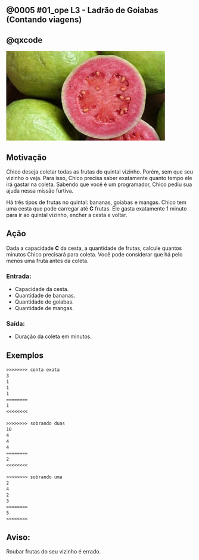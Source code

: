 ## @0005 #01_ope L3 - Ladrão de Goiabas (Contando viagens)
## @qxcode

![](capa.jpg)

## Motivação

Chico deseja coletar todas as frutas do quintal vizinho. Porém, sem que seu vizinho o veja.
Para isso, Chico precisa saber exatamente quanto tempo ele irá gastar na coleta.
Sabendo que você é um programador, Chico pediu sua ajuda nessa missão furtiva.

Há três tipos de frutas no quintal: bananas, goiabas e mangas.
Chico tem uma cesta que pode carregar até **C** frutas.
Ele gasta exatamente 1 minuto para ir ao quintal vizinho, encher a cesta e voltar.

## Ação

Dada a capacidade **C** da cesta, a quantidade de frutas, calcule quantos minutos Chico precisará para coleta.
Você pode considerar que há pelo menos uma fruta antes da coleta.

### Entrada:

* Capacidade da cesta.
* Quantidade de bananas.
* Quantidade de goiabas.
* Quantidade de mangas.

### Saída:

* Duração da coleta em minutos.

## Exemplos

```
>>>>>>>> conta exata
3
1
1
1
========
1
<<<<<<<<

>>>>>>>> sobrando duas
10
4
4
4
========
2
<<<<<<<<

>>>>>>>> sobrando uma
2
4
2
3
========
5
<<<<<<<<
```

## Aviso:

Roubar frutas do seu vizinho é errado.

#


<!---
>>>>>>>>
4
1
2
0
========
1
<<<<<<<<


>>>>>>>>
20
80
20
30
========
7
<<<<<<<<


>>>>>>>>
100
5
66
27
========
1
<<<<<<<<


>>>>>>>>
7
20
13
16
========
7
<<<<<<<<


>>>>>>>>
2
15
13
19
========
24
<<<<<<<<

--->
